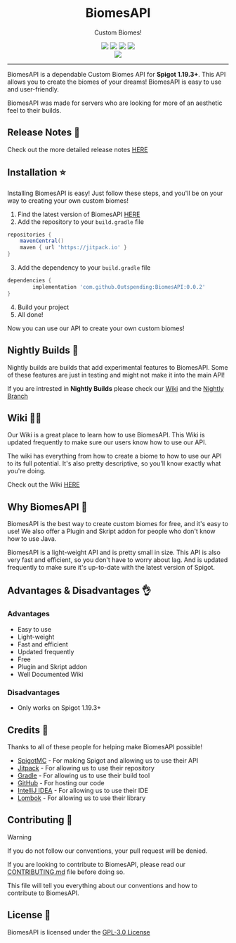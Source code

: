 <div align="center">
    <h1>BiomesAPI</h1>
    <p>Custom Biomes!</p>
    <img src="https://img.shields.io/github/last-commit/Outspending/BiomesAPI">
    <img src="https://img.shields.io/github/contributors/Outspending/BiomesAPI">
    <img src="https://img.shields.io/github/forks/Outspending/BiomesAPI">
    <img src="https://img.shields.io/github/stars/Outspending/BiomesAPI">
</div>

<div align="center">
    <img src="https://github.com/Outspending/BiomesAPI/actions/workflows/gradle.yml/badge.svg">
</div>

---

BiomesAPI is a dependable Custom Biomes API for **Spigot 1.19.3+**. This API allows you to create the biomes of your dreams! BiomesAPI is easy to use and user-friendly.

BiomesAPI was made for servers who are looking for more of an aesthetic feel to their builds.

## Release Notes 📃
Check out the more detailed release notes [HERE](https://github.com/Outspending/BiomesAPI/blob/main/RELEASE_NOTES.md)

## Installation ⭐
Installing BiomesAPI is easy! Just follow these steps, and you'll be on your way to creating your own custom biomes!
1. Find the latest version of BiomesAPI [HERE](https://github.com/Outspending/BiomesAPI/releases)
2. Add the repository to your `build.gradle` file
```groovy
repositories {
    mavenCentral()
    maven { url 'https://jitpack.io' }
}
```
3. Add the dependency to your `build.gradle` file
```groovy
dependencies {
        implementation 'com.github.Outspending:BiomesAPI:0.0.2'
}
```
4. Build your project
5. All done!

Now you can use our API to create your own custom biomes!

## Nightly Builds 🌙
Nightly builds are builds that add experimental features to BiomesAPI. Some of these features are just in testing and might not make it into the main API!

If you are intrested in **Nightly Builds** please check our [Wiki](https://github.com/Outspending/BiomesAPI/wiki/Nightly-Builds) and the [Nightly Branch](https://github.com/Outspending/BiomesAPI/tree/nightly)

## Wiki 🧑‍💻
Our Wiki is a great place to learn how to use BiomesAPI. This Wiki is updated frequently to make sure our users know how to use our API.

The wiki has everything from how to create a biome to how to use our API to its full potential. It's also pretty descriptive, so you'll know exactly what you're doing.

Check out the Wiki [HERE](https://github.com/Outspending/BiomesAPI/wiki)

## Why BiomesAPI 🤔
BiomesAPI is the best way to create custom biomes for free, and it's easy to use! We also offer a Plugin and Skript addon for people who don't know how to use Java.

BiomesAPI is a light-weight API and is pretty small in size. This API is also very fast and efficient, so you don't have to worry about lag. And is updated frequently to make sure it's up-to-date with the latest version of Spigot.

## Advantages & Disadvantages 👌

### Advantages
- Easy to use
- Light-weight
- Fast and efficient
- Updated frequently
- Free
- Plugin and Skript addon
- Well Documented Wiki

### Disadvantages
- Only works on Spigot 1.19.3+

## Credits 🙏
Thanks to all of these people for helping make BiomesAPI possible!

- [SpigotMC](https://www.spigotmc.org/) - For making Spigot and allowing us to use their API
- [Jitpack](https://jitpack.io/) - For allowing us to use their repository
- [Gradle](https://gradle.org/) - For allowing us to use their build tool
- [GitHub](https://github.com/) - For hosting our code
- [IntelliJ IDEA](https://www.jetbrains.com/idea/) - For allowing us to use their IDE
- [Lombok](https://projectlombok.org/) - For allowing us to use their library

## Contributing 📰

> [!WARNING]
> If you do not follow our conventions, your pull request will be denied.

If you are looking to contribute to BiomesAPI, please read our [CONTRIBUTING.md](CONTRIBUTING.md) file before doing so.

This file will tell you everything about our conventions and how to contribute to BiomesAPI.

## License 🪪
BiomesAPI is licensed under the [GPL-3.0 License](LICENSE)
